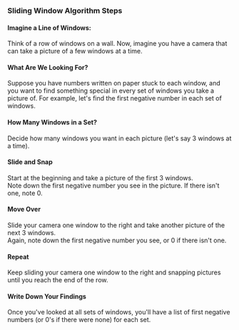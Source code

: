 ### Sliding Window Algorithm Steps

#### Imagine a Line of Windows:
Think of a row of windows on a wall. Now, imagine you have a camera that can take a picture of a few windows at a time.

#### What Are We Looking For?
Suppose you have numbers written on paper stuck to each window, and you want to find something special in every set of windows you take a picture of. For example, let's find the first negative number in each set of windows.

#### How Many Windows in a Set?
Decide how many windows you want in each picture (let's say 3 windows at a time).

#### Slide and Snap
Start at the beginning and take a picture of the first 3 windows.  
Note down the first negative number you see in the picture. If there isn't one, note 0.

#### Move Over
Slide your camera one window to the right and take another picture of the next 3 windows.  
Again, note down the first negative number you see, or 0 if there isn't one.

#### Repeat
Keep sliding your camera one window to the right and snapping pictures until you reach the end of the row.

#### Write Down Your Findings
Once you've looked at all sets of windows, you'll have a list of first negative numbers (or 0's if there were none) for each set.
